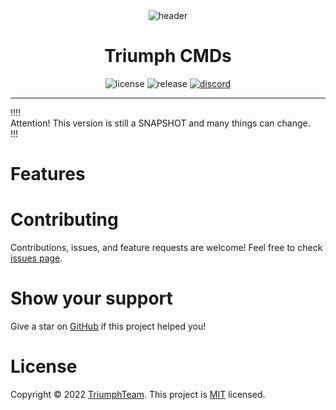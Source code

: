 <center><img src="https://i.imgur.com/RsYXETD.png"  alt="header"/></center>

<center><h1>Triumph CMDs</h1></center>
<center>
<p>
  <img src="https://img.shields.io/github/license/TriumphTeam/triumph-cmds?color=blue&style=flat-square"  alt="license"/>
  <img src="https://img.shields.io/github/v/release/TriumphTeam/triumph-cmds?color=green&style=flat-square" alt="release">
  <a href="https://mattstudios.me/discord"><img src="https://img.shields.io/discord/493380790718038028?label=discord&style=flat-square"  alt="discord"/></a>
</p>
</center>

---

!!!!  
Attention! This version is still a SNAPSHOT and many things can change.  
!!!

# Features


# Contributing
Contributions, issues, and feature requests are welcome!
Feel free to check [issues page](https://github.com/TriumphTeam/triumph-cmds/issues).

# Show your support
Give a star on [GitHub](https://github.com/TriumphTeam/triumph-cmds) if this project helped you!

# License
Copyright © 2022 [TriumphTeam](https://github.com/TriumphTeam).
This project is [MIT](https://github.com/TriumphTeam/triumph-cmds/blob/master/LICENSE) licensed.
